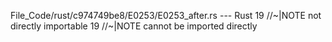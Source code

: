 File_Code/rust/c974749be8/E0253/E0253_after.rs --- Rust
19     //~|NOTE not directly importable                                                                                                                      19     //~|NOTE cannot be imported directly

